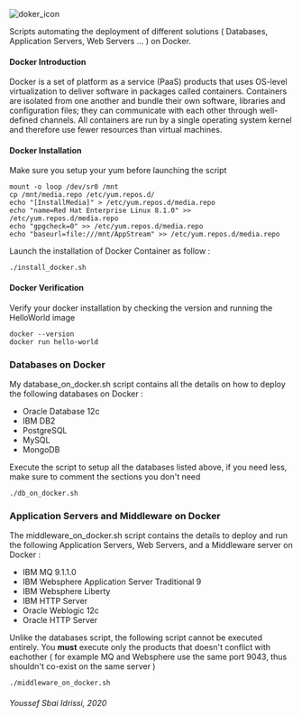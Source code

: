 ![doker_icon](https://upload.wikimedia.org/wikipedia/commons/4/4e/Docker_%28container_engine%29_logo.svg)

Scripts automating the deployment of different solutions ( Databases, Application Servers, Web Servers ... ) on Docker.

#### Docker Introduction
Docker is a set of platform as a service (PaaS) products that uses OS-level virtualization to deliver software in packages called containers. Containers are isolated from one another and bundle their own software, libraries and configuration files; they can communicate with each other through well-defined channels. All containers are run by a single operating system kernel and therefore use fewer resources than virtual machines. 

#### Docker Installation
Make sure you setup your yum before launching the script

```
mount -o loop /dev/sr0 /mnt
cp /mnt/media.repo /etc/yum.repos.d/
echo "[InstallMedia]" > /etc/yum.repos.d/media.repo
echo "name=Red Hat Enterprise Linux 8.1.0" >> /etc/yum.repos.d/media.repo
echo "gpgcheck=0" >> /etc/yum.repos.d/media.repo
echo "baseurl=file:///mnt/AppStream" >> /etc/yum.repos.d/media.repo

```
Launch the installation of Docker Container as follow : 
```
./install_docker.sh
```
#### Docker Verification
Verify your docker installation by checking the version and running the HelloWorld image
```
docker --version
docker run hello-world
```
### Databases on Docker
My database_on_docker.sh script contains all the details on how to deploy the following databases on Docker :
* Oracle Database 12c
* IBM DB2
* PostgreSQL
* MySQL
* MongoDB 

Execute the script to setup all the databases listed above, if you need less, make sure to comment the sections you don't need 
```
./db_on_docker.sh
```
### Application Servers and Middleware on Docker
The middleware_on_docker.sh script contains the details to deploy and run the following Application Servers, Web Servers, and a Middleware server on Docker : 
* IBM MQ 9.1.1.0
* IBM Websphere Application Server Traditional 9
* IBM Websphere Liberty
* IBM HTTP Server
* Oracle Weblogic 12c
* Oracle HTTP Server 

Unlike the databases script, the following script cannot be executed entirely. You **must** execute only the products that doesn't conflict with eachother ( for example MQ and Websphere use the same port 9043, thus shouldn't co-exist on the same server )
```
./middleware_on_docker.sh
```

###### Youssef Sbai Idrissi, 2020

